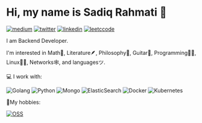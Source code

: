 # Hi, my name is Sadiq Rahmati 👋


[![medium](https://img.shields.io/badge/Medium-12100E?flat&logo=medium&logoColor=white)](https://medium.com/@sadiqrahmati)
[![twitter](https://img.shields.io/badge/Twitter-1DA1F2?style=flat&logo=twitter&logoColor=white)](https://twitter.com/__sdqr__)
[![linkedin](https://img.shields.io/badge/LinkedIn-0077B5?style=flat&logo=linkedin&logoColor=white)](https://www.linkedin.com/in/sadiqrahmati)
[![leetccode](https://img.shields.io/badge/LeetCode-000000?style=flat&logo=LeetCode&logoColor=#d16c06)](https://leetcode.com/sdqri)
<!-- [![Codersrank](https://img.shields.io/badge/CodersRank-profile-%2350b0ba?style=flat&logo=codersrank)]()
[![Telegram](https://img.shields.io/badge/Telegram-ping-%232CA5E0?style=flat&logo=telegram)]()
[![website](https://img.shields.io/badge/personal-blog-blueviolet?style=flat)]()
[![dev.to](https://img.shields.io/badge/dev.to-blog-%230A0A0A?style=flat&logo=dev.to)]()
[![Upwork](https://img.shields.io/badge/upwork-hire-%236FDA44?style=flat&logo=upwork)]()
[![CV](https://img.shields.io/badge/CV-hire-success?style=flat)]() -->

I am Backend Developer. 

I'm interested in Math🧮, Literature🪶, Philosophy🧠, Guitar🎸, Programming👨‍💻, Linux🐧🦬, Networks🕸️, and languagesツ.

💻 I work with:

![Golang](https://img.shields.io/badge/golang-programming-%2300ADD8?style=flat&logo=go)
![Python](https://img.shields.io/badge/python-programming-%2300ADD8?style=flat&logo=python)
![Mongo](https://img.shields.io/badge/mongodb-database-%2347A248?style=flat&logo=mongodb)
![ElasticSearch](https://img.shields.io/badge/-ElasticSearch-005571?style=flat&logo=elasticsearch)
![Docker](https://img.shields.io/badge/docker-containers-%232496ED?style=flat&logo=docker)
![Kubernetes](https://img.shields.io/badge/kubernetes-containers-%23326CE5?style=flat&logo=kubernetes)

🥤My hobbies:

[![OSS](https://img.shields.io/badge/oss-contribution-%233DA639?style=flat&logo=open%20source%20initiative)](https://github.com/sdqri)
